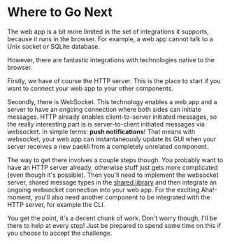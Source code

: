 # Where to Go Next

The web app is a bit more limited in the set of integrations it supports, because it runs in the browser.
For example, a web app cannot talk to a Unix socket or SQLite database.

However, there are fantastic integrations with technologies native to the browser.

Firstly, we have of course the HTTP server.
This is the place to start if you want to connect your web app to your other components.

Secondly, there is WebSocket.
This technology enables a web app and a server to have an ongoing connection where both sides can initiate messages.
HTTP already enables client-to-server initiated messages, so the really interesting part is is server-to-client initiated messages via websocket.
In simple terms: **push notifications**!
That means with websocket, your web app can instantaneously update its GUI when your server receives a new paekli from a completely unrelated component.

The way to get there involves a couple steps though.
You probably want to have an HTTP server already, otherwise stuff just gets more complicated (even though it's possible).
Then you'll need to implement the websocket server, shared message types in the [shared library](../shared_lib.md) and then integrate an ongoing websocket connection into your web app.
For the exciting Aha!-moment, you'll also need another component to be integrated with the HTTP server, for example the CLI.

You get the point, it's a decent chunk of work.
Don't worry though, I'll be there to help at every step!
Just be prepared to spend some time on this if you choose to accept the challenge.
